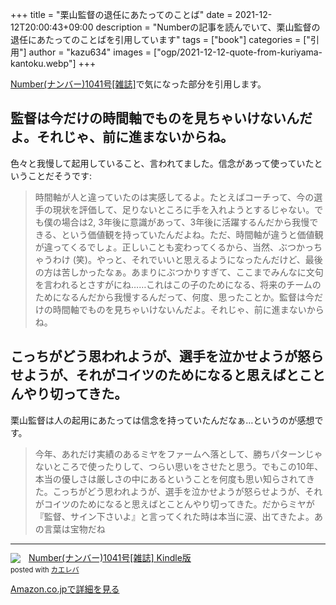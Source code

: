 +++
title = "栗山監督の退任にあたってのことば"
date = 2021-12-12T20:00:43+09:00
description = "Numberの記事を読んでいて、栗山監督の退任にあたってのことばを引用しています"
tags = ["book"]
categories = ["引用"]
author = "kazu634"
images = ["ogp/2021-12-12-quote-from-kuriyama-kantoku.webp"]
+++

<a href="https://www.amazon.co.jp/Number-%E3%83%8A%E3%83%B3%E3%83%90%E3%83%BC-1041%E5%8F%B7-%E9%9B%91%E8%AA%8C-Number%E7%B7%A8%E9%9B%86%E9%83%A8-ebook/dp/B09MRLQ42S?__mk_ja_JP=%E3%82%AB%E3%82%BF%E3%82%AB%E3%83%8A&keywords=number&qid=1639309115&sr=8-1&linkCode=li2&tag=simsnes-22&linkId=b7004a98f885896ae98d0a0c0d61e680&language=ja_JP&ref_=as_li_ss_il" target="_blank" rel="nofollow">Number(ナンバー)1041号[雑誌]</a>で気になった部分を引用します。

## 監督は今だけの時間軸でものを見ちゃいけないんだよ。それじゃ、前に進まないからね。
色々と我慢して起用していること、言われてました。信念があって使っていたということだそうです:

> 時間軸が人と違っていたのは実感してるよ。たとえばコーチって、今の選手の現状を評価して、足りないところに手を入れようとするじゃない。でも僕の場合は2, 3年後に意識があって、3年後に活躍するんだから我慢できる、という価値観を持っていたんだよね。ただ、時間軸が違うと価値観が違ってくるでしょ。正しいことも変わってくるから、当然、ぶつかっちゃうわけ (笑)。やっと、それでいいと思えるようになったんだけど、最後の方は苦しかったなぁ。あまりにぶつかりすぎて、ここまでみんなに文句を言われるとさすがにね……これはこの子のためになる、将来のチームのためになるんだから我慢するんだって、何度、思ったことか。監督は今だけの時間軸でものを見ちゃいけないんだよ。それじゃ、前に進まないからね。

## こっちがどう思われようが、選手を泣かせようが怒らせようが、それがコイツのためになると思えばとことんやり切ってきた。
栗山監督は人の起用にあたっては信念を持っていたんだなぁ…というのが感想です。

> 今年、あれだけ実績のあるミヤをファームへ落として、勝ちパターンじゃないところで使ったりして、つらい思いをさせたと思う。でもこの10年、本当の優しさは厳しさの中にあるということを何度も思い知らされてきた。こっちがどう思われようが、選手を泣かせようが怒らせようが、それがコイツのためになると思えばとことんやり切ってきた。だからミヤが『監督、サイン下さいよ』と言ってくれた時は本当に涙、出てきたよ。あの言葉は宝物だね


----
<div class="krb-amzlt-box" style="margin-bottom:0px;"><div class="krb-amzlt-image" style="float:left;margin:0px 12px 1px 0px;"><a href="https://www.amazon.co.jp/Number-%E3%83%8A%E3%83%B3%E3%83%90%E3%83%BC-1041%E5%8F%B7-%E9%9B%91%E8%AA%8C-Number%E7%B7%A8%E9%9B%86%E9%83%A8-ebook/dp/B09MRLQ42S?__mk_ja_JP=%E3%82%AB%E3%82%BF%E3%82%AB%E3%83%8A&keywords=number&qid=1639309115&sr=8-1&linkCode=li2&tag=simsnes-22&linkId=b7004a98f885896ae98d0a0c0d61e680&language=ja_JP&ref_=as_li_ss_il" target="_blank" rel="nofollow" rel="nofollow"><img border="0" src="//ws-fe.amazon-adsystem.com/widgets/q?_encoding=UTF8&ASIN=B09MRLQ42S&Format= _SL250_&ID=AsinImage&MarketPlace=JP&ServiceVersion=20070822&WS=1&tag=simsnes-22&language=ja_JP" ></a><img src="https://ir-jp.amazon-adsystem.com/e/ir?t=simsnes-22&language=ja_JP&l=li2&o=9&a=B09MRLQ42S" width="1" height="1" border="0" alt="" style="border:none !important; margin:0px !important;" /></div><div class="krb-amzlt-info" style="line-height:120%; margin-bottom: 10px"><div class="krb-amzlt-name" style="margin-bottom:10px;line-height:120%"><a href="https://www.amazon.co.jp/Number-%E3%83%8A%E3%83%B3%E3%83%90%E3%83%BC-1041%E5%8F%B7-%E9%9B%91%E8%AA%8C-Number%E7%B7%A8%E9%9B%86%E9%83%A8-ebook/dp/B09MRLQ42S?__mk_ja_JP=%E3%82%AB%E3%82%BF%E3%82%AB%E3%83%8A&keywords=number&qid=1639309115&sr=8-1&linkCode=li2&tag=simsnes-22&linkId=b7004a98f885896ae98d0a0c0d61e680&language=ja_JP&ref_=as_li_ss_il" name="amazletlink" target="_blank" rel="nofollow" rel="nofollow">Number(ナンバー)1041号[雑誌] Kindle版</a><div class="krb-amzlt-powered-date" style="font-size:80%;margin-top:5px;line-height:120%">posted with <a href="https://kaereba.com/wind/" title="amazlet" target="_blank" rel="nofollow" rel="nofollow">カエレバ</a></div></div><div class="krb-amzlt-detail"></div><div class="krb-amzlt-sub-info" style="float: left;"><div class="krb-amzlt-link" style="margin-top: 5px"><a href="https://www.amazon.co.jp/Number-%E3%83%8A%E3%83%B3%E3%83%90%E3%83%BC-1041%E5%8F%B7-%E9%9B%91%E8%AA%8C-Number%E7%B7%A8%E9%9B%86%E9%83%A8-ebook/dp/B09MRLQ42S?__mk_ja_JP=%E3%82%AB%E3%82%BF%E3%82%AB%E3%83%8A&keywords=number&qid=1639309115&sr=8-1&linkCode=li2&tag=simsnes-22&linkId=b7004a98f885896ae98d0a0c0d61e680&language=ja_JP&ref_=as_li_ss_il" name="amazletlink" target="_blank" rel="nofollow" rel="nofollow">Amazon.co.jpで詳細を見る</a></div></div></div><div class="krb-amzlt-footer" style="clear: left"></div></div>